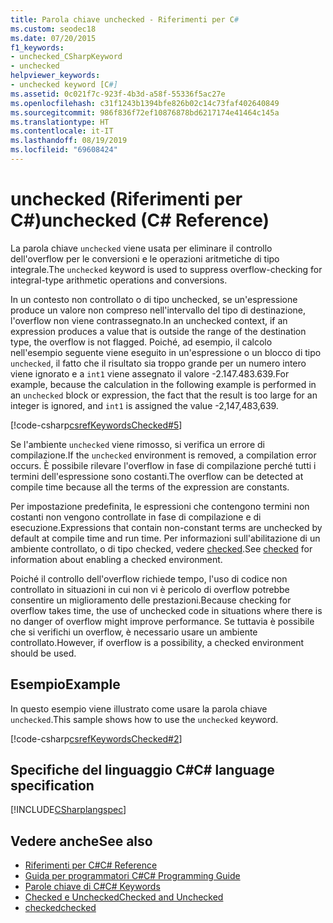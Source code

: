 ```yaml
---
title: Parola chiave unchecked - Riferimenti per C#
ms.custom: seodec18
ms.date: 07/20/2015
f1_keywords:
- unchecked_CSharpKeyword
- unchecked
helpviewer_keywords:
- unchecked keyword [C#]
ms.assetid: 0c021f7c-923f-4b3d-a58f-55336f5ac27e
ms.openlocfilehash: c31f1243b1394bfe826b02c14c73faf402640849
ms.sourcegitcommit: 986f836f72ef10876878bd6217174e41464c145a
ms.translationtype: HT
ms.contentlocale: it-IT
ms.lasthandoff: 08/19/2019
ms.locfileid: "69608424"
---
```

# <a name="unchecked-c-reference"></a><span data-ttu-id="6c044-102">unchecked (Riferimenti per C#)</span><span class="sxs-lookup"><span data-stu-id="6c044-102">unchecked (C# Reference)</span></span>

<span data-ttu-id="6c044-103">La parola chiave `unchecked` viene usata per eliminare il controllo dell'overflow per le conversioni e le operazioni aritmetiche di tipo integrale.</span><span class="sxs-lookup"><span data-stu-id="6c044-103">The `unchecked` keyword is used to suppress overflow-checking for integral-type arithmetic operations and conversions.</span></span>

<span data-ttu-id="6c044-104">In un contesto non controllato o di tipo unchecked, se un'espressione produce un valore non compreso nell'intervallo del tipo di destinazione, l'overflow non viene contrassegnato.</span><span class="sxs-lookup"><span data-stu-id="6c044-104">In an unchecked context, if an expression produces a value that is outside the range of the destination type, the overflow is not flagged.</span></span> <span data-ttu-id="6c044-105">Poiché, ad esempio, il calcolo nell'esempio seguente viene eseguito in un'espressione o un blocco di tipo `unchecked`, il fatto che il risultato sia troppo grande per un numero intero viene ignorato e a `int1` viene assegnato il valore -2.147.483.639.</span><span class="sxs-lookup"><span data-stu-id="6c044-105">For example, because the calculation in the following example is performed in an `unchecked` block or expression, the fact that the result is too large for an integer is ignored, and `int1` is assigned the value -2,147,483,639.</span></span>

[!code-csharp[csrefKeywordsChecked#5](~/samples/snippets/csharp/VS_Snippets_VBCSharp/csrefKeywordsChecked/CS/csrefKeywordsChecked.cs#5)]

<span data-ttu-id="6c044-106">Se l'ambiente `unchecked` viene rimosso, si verifica un errore di compilazione.</span><span class="sxs-lookup"><span data-stu-id="6c044-106">If the `unchecked` environment is removed, a compilation error occurs.</span></span> <span data-ttu-id="6c044-107">È possibile rilevare l'overflow in fase di compilazione perché tutti i termini dell'espressione sono costanti.</span><span class="sxs-lookup"><span data-stu-id="6c044-107">The overflow can be detected at compile time because all the terms of the expression are constants.</span></span>

<span data-ttu-id="6c044-108">Per impostazione predefinita, le espressioni che contengono termini non costanti non vengono controllate in fase di compilazione e di esecuzione.</span><span class="sxs-lookup"><span data-stu-id="6c044-108">Expressions that contain non-constant terms are unchecked by default at compile time and run time.</span></span> <span data-ttu-id="6c044-109">Per informazioni sull'abilitazione di un ambiente controllato, o di tipo checked, vedere [checked](checked.md).</span><span class="sxs-lookup"><span data-stu-id="6c044-109">See [checked](checked.md) for information about enabling a checked environment.</span></span>

<span data-ttu-id="6c044-110">Poiché il controllo dell'overflow richiede tempo, l'uso di codice non controllato in situazioni in cui non vi è pericolo di overflow potrebbe consentire un miglioramento delle prestazioni.</span><span class="sxs-lookup"><span data-stu-id="6c044-110">Because checking for overflow takes time, the use of unchecked code in situations where there is no danger of overflow might improve performance.</span></span> <span data-ttu-id="6c044-111">Se tuttavia è possibile che si verifichi un overflow, è necessario usare un ambiente controllato.</span><span class="sxs-lookup"><span data-stu-id="6c044-111">However, if overflow is a possibility, a checked environment should be used.</span></span>

## <a name="example"></a><span data-ttu-id="6c044-112">Esempio</span><span class="sxs-lookup"><span data-stu-id="6c044-112">Example</span></span>

<span data-ttu-id="6c044-113">In questo esempio viene illustrato come usare la parola chiave `unchecked`.</span><span class="sxs-lookup"><span data-stu-id="6c044-113">This sample shows how to use the `unchecked` keyword.</span></span>

[!code-csharp[csrefKeywordsChecked#2](~/samples/snippets/csharp/VS_Snippets_VBCSharp/csrefKeywordsChecked/CS/csrefKeywordsChecked.cs#2)]

## <a name="c-language-specification"></a><span data-ttu-id="6c044-114">Specifiche del linguaggio C#</span><span class="sxs-lookup"><span data-stu-id="6c044-114">C# language specification</span></span>

[!INCLUDE[CSharplangspec](~/includes/csharplangspec-md.md)]

## <a name="see-also"></a><span data-ttu-id="6c044-115">Vedere anche</span><span class="sxs-lookup"><span data-stu-id="6c044-115">See also</span></span>

- [<span data-ttu-id="6c044-116">Riferimenti per C#</span><span class="sxs-lookup"><span data-stu-id="6c044-116">C# Reference</span></span>](../index.md)
- [<span data-ttu-id="6c044-117">Guida per programmatori C#</span><span class="sxs-lookup"><span data-stu-id="6c044-117">C# Programming Guide</span></span>](../../programming-guide/index.md)
- [<span data-ttu-id="6c044-118">Parole chiave di C#</span><span class="sxs-lookup"><span data-stu-id="6c044-118">C# Keywords</span></span>](index.md)
- [<span data-ttu-id="6c044-119">Checked e Unchecked</span><span class="sxs-lookup"><span data-stu-id="6c044-119">Checked and Unchecked</span></span>](checked-and-unchecked.md)
- [<span data-ttu-id="6c044-120">checked</span><span class="sxs-lookup"><span data-stu-id="6c044-120">checked</span></span>](checked.md)
